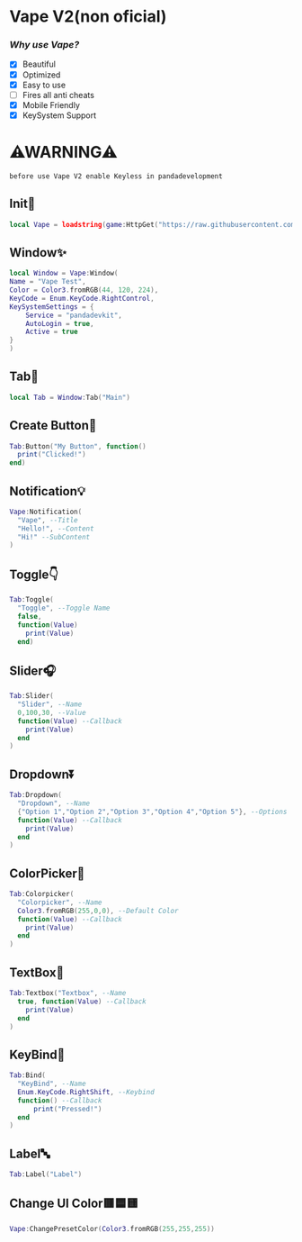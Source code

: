 # Vape V2(non oficial)
### *Why use Vape?* 

- [X] Beautiful
- [X] Optimized
- [X] Easy to use
- [ ] Fires all anti cheats
- [X] Mobile Friendly
- [X] KeySystem Support

# ⚠WARNING⚠
```
before use Vape V2 enable Keyless in pandadevelopment
```
## Init🔌
```lua
local Vape = loadstring(game:HttpGet("https://raw.githubusercontent.com/KrypDeveloper/MAXIMUS-LIBRARY/main/Vape/V2/source.lua")()
```
## Window✨
```lua
local Window = Vape:Window(
Name = "Vape Test",
Color = Color3.fromRGB(44, 120, 224),
KeyCode = Enum.KeyCode.RightControl,
KeySystemSettings = {
    Service = "pandadevkit",
    AutoLogin = true,
    Active = true
}
)
```
## Tab🚪
```lua
local Tab = Window:Tab("Main")
```
## Create Button🔘
```lua
Tab:Button("My Button", function()
  print("Clicked!")
end)
```
## Notification💡
```lua
Vape:Notification(
  "Vape", --Title
  "Hello!", --Content
  "Hi!" --SubContent
)
```
## Toggle👇
```lua
Tab:Toggle(
  "Toggle", --Toggle Name
  false,
  function(Value)
    print(Value)
  end)
```
## Slider🎧
```lua
Tab:Slider(
  "Slider", --Name
  0,100,30, --Value
  function(Value) --Callback
    print(Value)
  end
)
```
## Dropdown⏬
```lua
Tab:Dropdown(
  "Dropdown", --Name
  {"Option 1","Option 2","Option 3","Option 4","Option 5"}, --Options
  function(Value) --Callback
    print(Value)
  end
)
```
## ColorPicker🌈
```lua
Tab:Colorpicker(
  "Colorpicker", --Name
  Color3.fromRGB(255,0,0), --Default Color
  function(Value) --Callback
    print(Value)
  end
)
```
## TextBox📝
```lua
Tab:Textbox("Textbox", --Name
  true, function(Value) --Callback
    print(Value)
  end
)
```
## KeyBind🎹
```lua
Tab:Bind(
  "KeyBind", --Name
  Enum.KeyCode.RightShift, --Keybind
  function() --Callback
      print("Pressed!")
  end
)
```
## Label🔤
```lua
Tab:Label("Label")
```
## Change UI Color🟥🟦🟨
```lua
Vape:ChangePresetColor(Color3.fromRGB(255,255,255))
```
